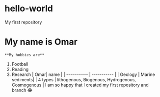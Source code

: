 # hello-world
My first repository 
# My name is Omar
	**My hobbies are**
1. Football
2. Reading
3. Research
| Omar| name |
| ----------- | ----------- |
| Geology | Marine sediments|
| 4 types | lithogenous, Biogenous, Hydrogenous, Cosmogenous |
I am so happy that I created my first repository and branch :joy:
